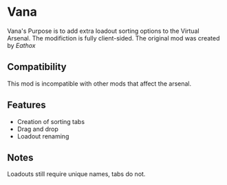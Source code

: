 # Vana
Vana's Purpose is to add extra loadout sorting options to the Virtual Arsenal. The modifiction is fully client-sided.
The original mod was created by *Eathox*

## Compatibility
This mod is incompatible with other mods that affect the arsenal.

## Features
- Creation of sorting tabs
- Drag and drop
- Loadout renaming

## Notes
Loadouts still require unique names, tabs do not.